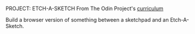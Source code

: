 PROJECT: ETCH-A-SKETCH
From The Odin Project's [curriculum](https://www.theodinproject.com/lessons/etch-a-sketch-project)

Build a browser version of something between a sketchpad and an Etch-A-Sketch.